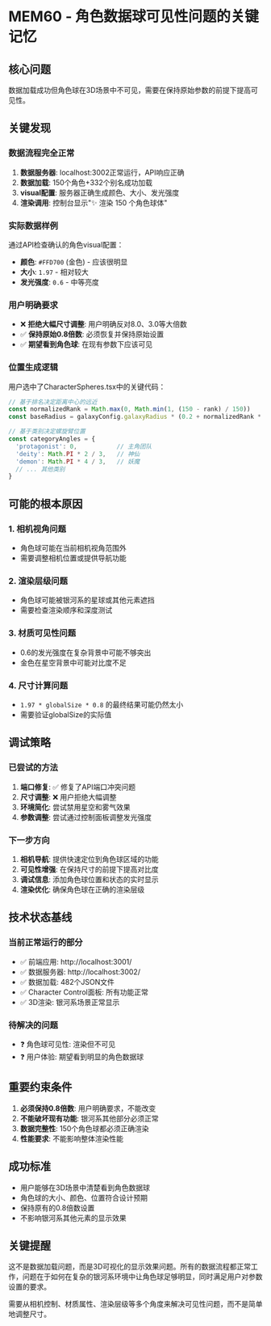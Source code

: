 # MEM60 - 角色数据球可见性问题的关键记忆

## 核心问题
数据加载成功但角色球在3D场景中不可见，需要在保持原始参数的前提下提高可见性。

## 关键发现

### 数据流程完全正常
1. **数据服务器**: localhost:3002正常运行，API响应正确
2. **数据加载**: 150个角色+332个别名成功加载
3. **visual配置**: 服务器正确生成颜色、大小、发光强度
4. **渲染调用**: 控制台显示"✨ 渲染 150 个角色球体"

### 实际数据样例
通过API检查确认的角色visual配置：
- **颜色**: `#FFD700` (金色) - 应该很明显
- **大小**: `1.97` - 相对较大
- **发光强度**: `0.6` - 中等亮度

### 用户明确要求
- ❌ **拒绝大幅尺寸调整**: 用户明确反对8.0、3.0等大倍数
- ✅ **保持原始0.8倍数**: 必须恢复并保持原始设置
- ✅ **期望看到角色球**: 在现有参数下应该可见

### 位置生成逻辑
用户选中了CharacterSpheres.tsx中的关键代码：
```typescript
// 基于排名决定距离中心的远近
const normalizedRank = Math.max(0, Math.min(1, (150 - rank) / 150))
const baseRadius = galaxyConfig.galaxyRadius * (0.2 + normalizedRank * 0.6) * radiusMultiplier

// 基于类别决定螺旋臂位置  
const categoryAngles = {
  'protagonist': 0,           // 主角团队
  'deity': Math.PI * 2 / 3,   // 神仙
  'demon': Math.PI * 4 / 3,   // 妖魔
  // ... 其他类别
}
```

## 可能的根本原因

### 1. 相机视角问题
- 角色球可能在当前相机视角范围外
- 需要调整相机位置或提供导航功能

### 2. 渲染层级问题
- 角色球可能被银河系的星球或其他元素遮挡
- 需要检查渲染顺序和深度测试

### 3. 材质可见性问题
- 0.6的发光强度在复杂背景中可能不够突出
- 金色在星空背景中可能对比度不足

### 4. 尺寸计算问题
- `1.97 * globalSize * 0.8` 的最终结果可能仍然太小
- 需要验证globalSize的实际值

## 调试策略

### 已尝试的方法
1. **端口修复**: ✅ 修复了API端口冲突问题
2. **尺寸调整**: ❌ 用户拒绝大幅调整
3. **环境简化**: 尝试禁用星空和雾气效果
4. **参数调整**: 尝试通过控制面板调整发光强度

### 下一步方向
1. **相机导航**: 提供快速定位到角色球区域的功能
2. **可见性增强**: 在保持尺寸的前提下提高对比度
3. **调试信息**: 添加角色球位置和状态的实时显示
4. **渲染优化**: 确保角色球在正确的渲染层级

## 技术状态基线

### 当前正常运行的部分
- ✅ 前端应用: http://localhost:3001/
- ✅ 数据服务器: http://localhost:3002/
- ✅ 数据加载: 482个JSON文件
- ✅ Character Control面板: 所有功能正常
- ✅ 3D渲染: 银河系场景正常显示

### 待解决的问题
- ❓ 角色球可见性: 渲染但不可见
- ❓ 用户体验: 期望看到明显的角色数据球

## 重要约束条件
1. **必须保持0.8倍数**: 用户明确要求，不能改变
2. **不能破坏现有功能**: 银河系其他部分必须正常
3. **数据完整性**: 150个角色球都必须正确渲染
4. **性能要求**: 不能影响整体渲染性能

## 成功标准
- 用户能够在3D场景中清楚看到角色数据球
- 角色球的大小、颜色、位置符合设计预期
- 保持原有的0.8倍数设置
- 不影响银河系其他元素的显示效果

## 关键提醒
这不是数据加载问题，而是3D可视化的显示效果问题。所有的数据流程都正常工作，问题在于如何在复杂的银河系环境中让角色球足够明显，同时满足用户对参数设置的要求。

需要从相机控制、材质属性、渲染层级等多个角度来解决可见性问题，而不是简单地调整尺寸。
